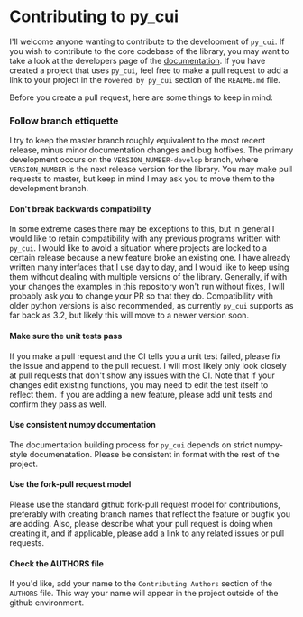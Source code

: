 # Contributing to py_cui

I'll welcome anyone wanting to contribute to the development of `py_cui`. If you wish to contribute to the core codebase of the library, you may want to take a look at the developers page of the [documentation](https://jwlodek.github.io/py_cui-docs/). If you have created a project that uses `py_cui`, feel free to make a pull request to add a link to your project in the `Powered by py_cui` section of the `README.md` file.


Before you create a pull request, here are some things to keep in mind:

### Follow branch ettiquette

I try to keep the master branch roughly equivalent to the most recent release, minus minor documentation changes and bug hotfixes. The primary development occurs on the `VERSION_NUMBER-develop` branch, where `VERSION_NUMBER` is the next release version for the library. You may make pull requests to master, but keep in mind I may ask you to move them to the development branch.

#### Don't break backwards compatibility

In some extreme cases there may be exceptions to this, but in general I would like to retain compatibility with any previous programs written with `py_cui`. I would like to avoid a situation where projects are locked to a certain release because a new feature broke an existing one. I have already written many interfaces that I use day to day, and I would like to keep using them without dealing with multiple versions of the library. Generally, if with your changes the examples in this repository won't run without fixes, I will probably ask you to change your PR so that they do. Compatibility with older python versions is also recommended, as currently `py_cui` supports as far back as 3.2, but likely this will move to a newer version soon.

#### Make sure the unit tests pass

If you make a pull request and the CI tells you a unit test failed, please fix the issue and append to the pull request. I will most likely only look closely at pull requests that don't show any issues with the CI. Note that if your changes edit existing functions, you may need to edit the test itself to reflect them. If you are adding a new feature, please add unit tests and confirm they pass as well.

#### Use consistent numpy documentation

The documentation building process for `py_cui` depends on strict numpy-style documenatation. Please be consistent in format with the rest of the project.

#### Use the fork-pull request model

Please use the standard github fork-pull request model for contributions, preferably with creating branch names that reflect the feature or bugfix you are adding. Also, please describe what your pull request is doing when creating it, and if applicable, please add a link to any related issues or pull requests.

#### Check the AUTHORS file

If you'd like, add your name to the `Contributing Authors` section of the `AUTHORS` file. This way your name will appear in the project outside of the github environment.
